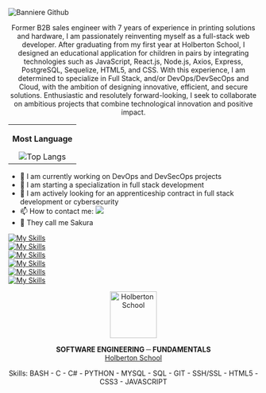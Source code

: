 ![Banniere Github](https://github.com/user-attachments/assets/abd48c2a-2204-4f1c-ae31-e1f6be459f69)

<p align="center">
Former B2B sales engineer with 7 years of experience in printing solutions and hardware, I am passionately reinventing myself as a full-stack web developer. After graduating from my first year at Holberton School, I designed an educational application for children in pairs by integrating technologies such as JavaScript, React.js, Node.js, Axios, Express, PostgreSQL, Sequelize, HTML5, and CSS. With this experience, I am determined to specialize in Full Stack, and/or DevOps/DevSecOps and Cloud, with the ambition of designing innovative, efficient, and secure solutions. Enthusiastic and resolutely forward-looking, I seek to collaborate on ambitious projects that combine technological innovation and positive impact.
</p> 

<div align="center">
    <table>
        <tr>
            <td align="center">
                <p><b>Most Language</b></p>
                <img src="https://github-readme-stats.vercel.app/api/top-langs/?username=Stefani-web&layout=compact" alt="Top Langs" />
            </td>
        </tr>
    </table>
</div>

- 🔭 I am currently working on DevOps and DevSecOps projects
- 🌱 I am starting a specialization in full stack development
- 💬 I am actively looking for an apprenticeship contract in full stack development or cybersecurity
- 📫 How to contact me: <a href="https://www.linkedin.com/in/stefani-web/">
       <img src="https://img.shields.io/badge/linkedin-%230077B5.svg?&style=for-the-badge&logo=linkedin&logoColor=white"/> </a> 
- 🌸 They call me Sakura

[![My Skills](https://skillicons.dev/icons?i=linux,ubuntu,docker,git,github,discord&theme=light)](https://skillicons.dev)
<br clear="left"/>
[![My Skills](https://skillicons.dev/icons?i=vscode,ableton,&theme=light)](https://skillicons.dev)
<br clear="left"/>
[![My Skills](https://skillicons.dev/icons?i=emacs,vim,&theme=light)](https://skillicons.dev)
<br clear="left"/>
[![My Skills](https://skillicons.dev/icons?i=nodejs,&theme=light)](https://skillicons.dev)
<br clear="left"/>
[![My Skills](https://skillicons.dev/icons?i=figma&theme=light)](https://skillicons.dev) 
<br clear="left"/>
[![My Skills](https://skillicons.dev/icons?i=bash,powershell,html,css,js,&theme=light)](https://skillicons.dev)

<div align="center">
    <img height="94px" width="94px" alt="Holberton School" src="https://blog.holbertonschool.com/wp-content/uploads/2019/04/instagram_feed180.jpg" />
    <p>
        <b>SOFTWARE ENGINEERING ─ FUNDAMENTALS</b><br />
        <a href="https://www.holbertonschool.fr/">Holberton School</a>
    </p>
    <p>
        Skills: BASH - C - C# - PYTHON - MYSQL - SQL - GIT - SSH/SSL - HTML5 - CSS3 - JAVASCRIPT
    </p>
</div>
